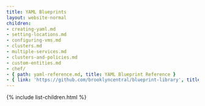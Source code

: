 ```yaml
---
title: YAML Blueprints
layout: website-normal
children:
- creating-yaml.md
- setting-locations.md
- configuring-vms.md
- clusters.md
- multiple-services.md
- clusters-and-policies.md
- custom-entities.md
- chef/
- { path: yaml-reference.md, title: YAML Blueprint Reference }
- { link: 'https://github.com/brooklyncentral/blueprint-library', title: 'GitHub Blueprint Library' }
---
```



{% include list-children.html %}

